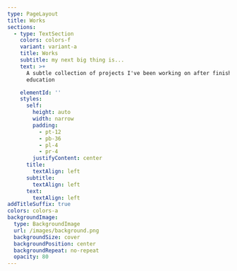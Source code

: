 ```yaml
---
type: PageLayout
title: Works
sections:
  - type: TextSection
    colors: colors-f
    variant: variant-a
    title: Works
    subtitle: my next big thing is...
    text: >+
      A subtle collection of projects I've been working on after finishing my
      education

    elementId: ''
    styles:
      self:
        height: auto
        width: narrow
        padding:
          - pt-12
          - pb-36
          - pl-4
          - pr-4
        justifyContent: center
      title:
        textAlign: left
      subtitle:
        textAlign: left
      text:
        textAlign: left
addTitleSuffix: true
colors: colors-a
backgroundImage:
  type: BackgroundImage
  url: /images/background.png
  backgroundSize: cover
  backgroundPosition: center
  backgroundRepeat: no-repeat
  opacity: 80
---
```

